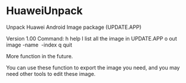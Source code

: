 # HuaweiUnpack
Unpack Huawei Android Image package (UPDATE.APP)

Version 1.00
Command:
h       help
l       list all the image in UPDATE.APP
o       out image
          -name <Image Name>
          -index <Index>
q       quit

More function in the future.

You can use these function to export the image you need,
and you may need other tools to edit these image.

